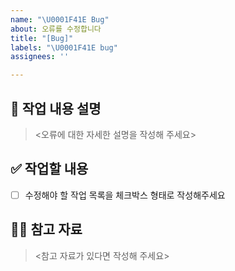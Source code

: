 ```yaml
---
name: "\U0001F41E Bug"
about: 오류를 수정합니다
title: "[Bug]"
labels: "\U0001F41E bug"
assignees: ''

---
```


## 📝 작업 내용 설명
> <오류에 대한 자세한 설명을 작성해 주세요>

## ✅ 작업할 내용
- [ ] 수정해야 할 작업 목록을 체크박스 형태로 작성해주세요

## 🙋🏻 참고 자료
> <참고 자료가 있다면 작성해 주세요>
